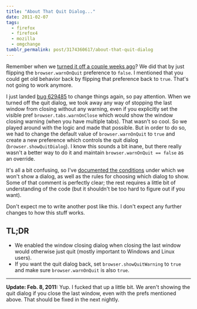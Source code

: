 ```yaml
---
title: "About That Quit Dialog..."
date: 2011-02-07
tags:
  - firefox
  - firefox4
  - mozilla
  - omgchange
tumblr_permalink: post/3174360617/about-that-quit-dialog
---
```


Remember when we [turned it off a couple weeks ago](/posts/just-quit-it)? We did that by just flipping the `browser.warnOnQuit` preference to `false`. I mentioned that you could get old behavior back by flipping that preference back to `true`. That's not going to work anymore.

I just landed [bug 629485](https://bugzilla.mozilla.org/show_bug.cgi?id=629485) to change things again, so pay attention. When we turned off the quit dialog, we took away any way of stopping the last window from closing without any warning, even if you explicitly set the visible pref `browser.tabs.warnOnClose` which would show the window closing warning (when you have multiple tabs). That wasn't so cool. So we played around with the logic and made that possible. But in order to do so, we had to change the default value of `browser.warnOnQuit` to `true` and create a new preference which controls the quit dialog (`browser.showQuitDialog`). I know this sounds a bit inane, but there really wasn't a better way to do it and maintain `browser.warnOnQuit == false` as an override.

It's all a bit confusing, so I've [documented the conditions](http://hg.mozilla.org/mozilla-central/file/84921e24be9c/browser/components/nsBrowserGlue.js#l443) under which we won't show a dialog, as well as the rules for choosing which dialog to show. Some of that comment is perfectly clear; the rest requires a little bit of understanding of the code (but it shouldn't be too hard to figure out if you want).

Don't expect me to write another post like this. I don't expect any further changes to how this stuff works.

## TL;DR

* We enabled the window closing dialog when closing the last window would otherwise just quit (mostly important to Windows and Linux users).
* If you want the quit dialog back, set `browser.showQuitWarning` to `true` and make sure `browser.warnOnQuit` is also `true`.

- - -

**Update: Feb. 8, 2011:** Yup. I fucked that up a little bit. We aren't showing the quit dialog if you close the last window, even with the prefs mentioned above. That should be fixed in the next nightly.
